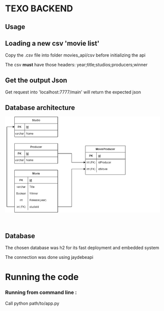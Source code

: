 
<h1>TEXO BACKEND</h1>

<h2>Usage</h2>

## Loading a new csv 'movie list'
<p>
Copy the .csv file into folder movies_api/csv before initializing the api
</p>
The csv <strong>must</strong> have those headers:
year;title;studios;producers;winner

<br>

## Get the output Json
<p>
Get request into 'localhost:7777/main' will return the expected json
</p>

## Database architecture

![alt text](https://github.com/gaideski/api_h2/blob/main/database%20architecture.drawio.png?raw=true)

<br>

## Database
<p>
The chosen database was h2 for its fast deployment and embedded system
</p>
The connection was done using jaydebeapi

<br>
<h1> Running the code</h1>


### Running from command line :
Call python path/to/app.py
